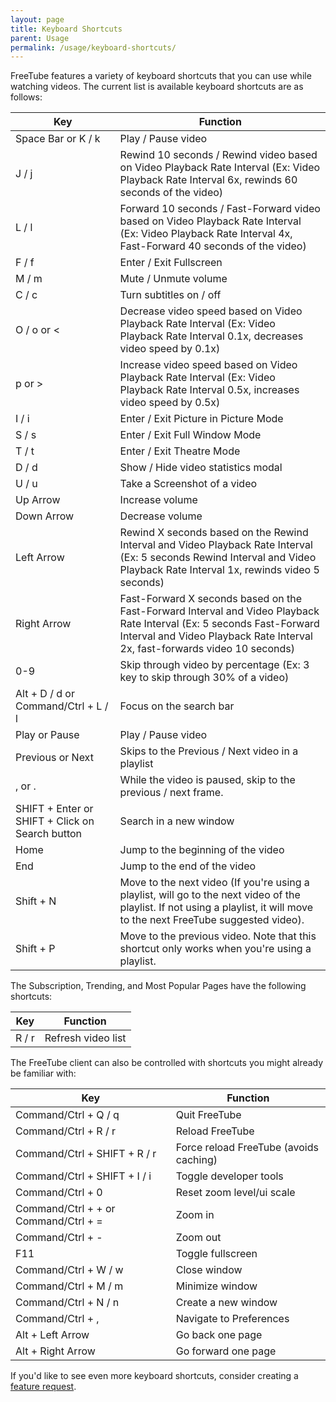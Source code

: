 ```yaml
---
layout: page
title: Keyboard Shortcuts
parent: Usage
permalink: /usage/keyboard-shortcuts/
---
```


FreeTube features a variety of keyboard shortcuts that you can use while watching videos. The current list is available keyboard shortcuts are as follows:

| Key                                             | Function                                                                                                                                                                                             |
| ----------------------------------------------- | ---------------------------------------------------------------------------------------------------------------------------------------------------------------------------------------------------- |
| Space Bar or K / k                              | Play / Pause video                                                                                                                                                                                   |
| J / j                                           | Rewind 10 seconds / Rewind video based on Video Playback Rate Interval (Ex: Video Playback Rate Interval 6x, rewinds 60 seconds of the video)                                                        |
| L / l                                           | Forward 10 seconds / Fast-Forward video based on Video Playback Rate Interval (Ex: Video Playback Rate Interval 4x, Fast-Forward 40 seconds of the video)                                            |
| F / f                                           | Enter / Exit Fullscreen                                                                                                                                                                              |
| M / m                                           | Mute / Unmute volume                                                                                                                                                                                 |
| C / c                                           | Turn subtitles on / off                                                                                                                                                                              |
| O / o or <                                      | Decrease video speed based on Video Playback Rate Interval (Ex: Video Playback Rate Interval 0.1x, decreases video speed by 0.1x)                                                                    |
| p or >                                          | Increase video speed based on Video Playback Rate Interval (Ex: Video Playback Rate Interval 0.5x, increases video speed by 0.5x)                                                                    |
| I / i                                           | Enter / Exit Picture in Picture Mode                                                                                                                                                                 |
| S / s                                           | Enter / Exit Full Window Mode                                                                                                                                                                        |
| T / t                                           | Enter / Exit Theatre Mode                                                                                                                                                                            |
| D / d                                           | Show / Hide video statistics modal                                                                                                                                                                   |
| U / u                                           | Take a Screenshot of a video                                                                                                                                                                         |
| Up Arrow                                        | Increase volume                                                                                                                                                                                      |
| Down Arrow                                      | Decrease volume                                                                                                                                                                                      |
| Left Arrow                                      | Rewind X seconds based on the Rewind Interval and Video Playback Rate Interval (Ex: 5 seconds Rewind Interval and Video Playback Rate Interval 1x, rewinds video 5 seconds)                          |
| Right Arrow                                     | Fast-Forward X seconds based on the Fast-Forward Interval and Video Playback Rate Interval (Ex: 5 seconds Fast-Forward Interval and Video Playback Rate Interval 2x, fast-forwards video 10 seconds) |
| 0-9                                             | Skip through video by percentage (Ex: 3 key to skip through 30% of a video)                                                                                                                          |
| Alt + D / d or Command/Ctrl + L / l             | Focus on the search bar                                                                                                                                                                              |
| Play or Pause                                   | Play / Pause video                                                                                                                                                                                   |
| Previous or Next                                | Skips to the Previous / Next video in a playlist                                                                                                                                                     |
| , or .                                          | While the video is paused, skip to the previous / next frame.                                                                                                                                        |
| SHIFT + Enter or SHIFT + Click on Search button | Search in a new window                                                                                                                                                                               |
| Home                                            | Jump to the beginning of the video                                                                                                                                                                   |
| End                                             | Jump to the end of the video                                                                                                                                                                         |
| Shift + N                                       | Move to the next video (If you're using a playlist, will go to the next video of the playlist. If not using a playlist, it will move to the next FreeTube suggested video).                          |
| Shift + P                                       | Move to the previous video. Note that this shortcut only works when you're using a playlist.                                                                                                         |

The Subscription, Trending, and Most Popular Pages have the following shortcuts:

| Key   | Function           |
| ----- | ------------------ |
| R / r | Refresh video list |

The FreeTube client can also be controlled with shortcuts you might already be familiar with:

| Key                                  | Function                               |
| ------------------------------------ | -------------------------------------- |
| Command/Ctrl + Q / q                 | Quit FreeTube                          |
| Command/Ctrl + R / r                 | Reload FreeTube                        |
| Command/Ctrl + SHIFT + R / r         | Force reload FreeTube (avoids caching) |
| Command/Ctrl + SHIFT + I / i         | Toggle developer tools                 |
| Command/Ctrl + 0                     | Reset zoom level/ui scale              |
| Command/Ctrl + + or Command/Ctrl + = | Zoom in                                |
| Command/Ctrl + -                     | Zoom out                               |
| F11                                  | Toggle fullscreen                      |
| Command/Ctrl + W / w                 | Close window                           |
| Command/Ctrl + M / m                 | Minimize window                        |
| Command/Ctrl + N / n                 | Create a new window                    |
| Command/Ctrl + ,                     | Navigate to Preferences                |
| Alt + Left Arrow                     | Go back one page                       |
| Alt + Right Arrow                    | Go forward one page                    |

If you'd like to see even more keyboard shortcuts, consider creating a [feature request](https://github.com/FreeTubeApp/FreeTube/issues/new?assignees=&labels=enhancement&template=feature_request.yaml&title=%5BFeature+Request%5D%3A+).
